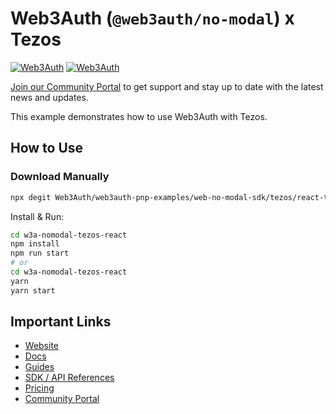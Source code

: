 # Web3Auth (`@web3auth/no-modal`) x Tezos

[![Web3Auth](https://img.shields.io/badge/Web3Auth-SDK-blue)](https://web3auth.io/docs/sdk/pnp/web/no-modal)
[![Web3Auth](https://img.shields.io/badge/Web3Auth-Community-cyan)](https://community.web3auth.io)

[Join our Community Portal](https://community.web3auth.io/) to get support and stay up to date with the latest news and updates.

This example demonstrates how to use Web3Auth with Tezos.

## How to Use

### Download Manually

```bash
npx degit Web3Auth/web3auth-pnp-examples/web-no-modal-sdk/tezos/react-tezos-no-modal-example w3a-nomodal-tezos-react
```

Install & Run:

```bash
cd w3a-nomodal-tezos-react
npm install
npm run start
# or
cd w3a-nomodal-tezos-react
yarn
yarn start
```

## Important Links

- [Website](https://web3auth.io)
- [Docs](https://web3auth.io/docs)
- [Guides](https://web3auth.io/docs/content-hub?type=guides)
- [SDK / API References](https://web3auth.io/docs/sdk)
- [Pricing](https://web3auth.io/pricing.html)
- [Community Portal](https://community.web3auth.io)
